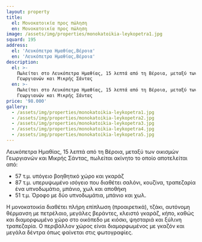 ```yaml
---
layout: property
title:
  el: Μονοκατοικία προς πώληση
  en: Μονοκατοικία προς πώληση
image: /assets/img/properties/monokatoikia-leykopetra1.jpg
squard: 195
address:
  el: 'Λευκόπετρα Ημαθίας,Βέροια'
  en: 'Λευκόπετρα Ημαθίας,Βέροια'
description:
  el: >-
    Πωλείται στο Λευκόπετρα Ημαθίας, 15 λεπτά από τη Βέροια, μεταξύ των οικισμών
    Γεωργιανών και Μικρής Σάντας
  en: >-
    Πωλείται στο Λευκόπετρα Ημαθίας, 15 λεπτά από τη Βέροια, μεταξύ των οικισμών
    Γεωργιανών και Μικρής Σάντας
price: '98.000'
gallery:
  - /assets/img/properties/monokatoikia-leykopetra1.jpg
  - /assets/img/properties/monokatoikia-leykopetra2.jpg
  - /assets/img/properties/monokatoikia-leykopetra3.jpg
  - /assets/img/properties/monokatoikia-leykopetra4.jpg
  - /assets/img/properties/monokatoikia-leykopetra5.jpg
---
```

 

Λευκόπετρα Ημαθίας, 15 λεπτά από τη Βέροια, μεταξύ των οικισμών
Γεωργιανών και Μικρής Σάντας, πωλείται ακίνητο το οποίο αποτελείται από:  

<ul class="list-group">
<li class="list-group-item">57 τ.μ. υπόγειο βοηθητικό χώρο και γκαράζ</li>
<li class="list-group-item">87 τ.μ. υπερυψωμένο ισόγειο που διαθέτει σαλόνι, κουζίνα, τραπεζαρία ένα υπνοδωμάτιο, μπάνιο, χωλ και αποθήκη</li>
<li class="list-group-item">51 τ.μ. Όροφο με δύο υπνοδωμάτια, μπάνιο και χωλ.</li>
</ul>

Η μονοκατοικία διαθέτει πλήρη επίπλωση (προαιρετικά), τζάκι, αυτόνομη θέρμανση με πετρέλαιο, μεγάλες βεράντες, κλειστό γκαράζ, κήπο, καθώς και διαμορφωμένο χώρο στο οικόπεδο με κιόσκι, ψησταριά και ξύλινη τραπεζαρία. 
Ο περιβάλλον χώρος είναι διαμορφωμένος με γκαζόν και μεγάλα δέντρα όπως φαίνεται στις φωτογραφίες.

